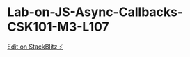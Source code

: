 # Lab-on-JS-Async-Callbacks-CSK101-M3-L107

[Edit on StackBlitz ⚡️](https://stackblitz.com/edit/web-platform-88zy9q)